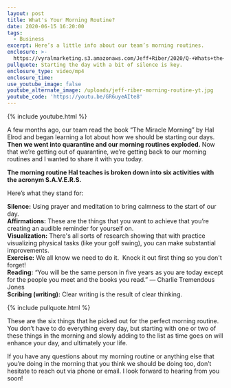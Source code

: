 ```yaml
---
layout: post
title: What's Your Morning Routine?
date: 2020-06-15 16:20:00
tags:
  - Business
excerpt: Here’s a little info about our team’s morning routines.
enclosure: >-
  https://vyralmarketing.s3.amazonaws.com/Jeff+Riber/2020/Q-+Whats+the+Perfect+Morning+Routine_.mp4
pullquote: Starting the day with a bit of silence is key.
enclosure_type: video/mp4
enclosure_time:
use_youtube_image: false
youtube_alternate_image: /uploads/jeff-riber-morning-routine-yt.jpg
youtube_code: 'https://youtu.be/GR6uyeAIte8'
---
```


{% include youtube.html %}

A few months ago, our team read the book “The Miracle Morning” by Hal Elrod and began learning a lot about how we should be starting our days. **Then we went into quarantine and our morning routines exploded.** Now that we’re getting out of quarantine, we’re getting back to our morning routines and I wanted to share it with you today.

**The morning routine Hal teaches is broken down into six activities with the acronym S.A.V.E.R.S.**

Here’s what they stand for:

**Silence:** Using prayer and meditation to bring calmness to the start of our day.<br>**Affirmations:** These are the things that you want to achieve that you’re creating an audible reminder for yourself on.<br>**Visualization:** There's all sorts of research showing that with practice visualizing physical tasks (like your golf swing), you can make substantial improvements.<br>**Exercise:** We all know we need to do it. &nbsp;Knock it out first thing so you don't forget\!<br>**Reading:** “You will be the same person in five years as you are today except for the people you meet and the books you read.” ― Charlie Tremendous Jones<br>**Scribing (writing):** Clear writing is the result of clear thinking.&nbsp;

{% include pullquote.html %}

These are the six things that he picked out for the perfect morning routine. You don’t have to do everything every day, but starting with one or two of these things in the morning and slowly adding to the list as time goes on will enhance your day, and ultimately your life.

If you have any questions about my morning routine or anything else that you’re doing in the morning that you think we should be doing too, don’t hesitate to reach out via phone or email. I look forward to hearing from you soon\!
